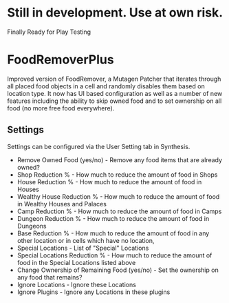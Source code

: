 # **Still in development. Use at own risk.**
Finally Ready for Play Testing

# FoodRemoverPlus
Improved version of FoodRemover, a Mutagen Patcher that iterates through all placed food objects in a cell and randomly disables them based on location type. It now has UI based configuration as well as a number of new features including the ability to skip owned food and to set ownership on all food (no more free food everywhere).  

## Settings
Settings can be configured via the User Setting tab in Synthesis.
- Remove Owned Food (yes/no) - Remove any food items that are already owned?
- Shop Reduction % - How much to reduce the amount of food in Shops
- House Reduction % - How much to reduce the amount of food in Houses
- Wealthy House Reduction % - How much to reduce the amount of food in Wealthy Houses and Palaces
- Camp Reduction % - How much to reduce the amount of food in Camps
- Dungeon Reduction % - How much to reduce the amount of food in Dungeons
- Base Reduction % - How much to reduce the amount of food in any other location or in cells which have no location,
- Special Locations - List of "Special" Locations
- Special Locations Reduction % - How much to reduce the amount of food in the Special Locations listed above
- Change Ownership of Remaining Food (yes/no) - Set the ownership on any food that remains?
- Ignore Locations - Ignore these Locations
- Ignore Plugins - Ignore any Locations in these plugins
